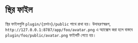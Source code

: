 # স্থির ফাইল
স্থির ফাইলগুলি `plugin/{প্লাগইন}/public` পাথে রাখা হয়।
উদাহরণস্বরূপ, `http://127.0.0.1:8787/app/foo/avatar.png` এ অ্যাক্সেস করা হলে বাস্তবে `plugin/foo/public/avatar.png` ফাইলটি পেতে হয়।
